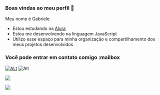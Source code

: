 ### Boas vindas ao meu perfil 🖤

Meu nome é Gabriele

- Estou estudando na [Alura](https://www.alura.com.br)
- Estou me desenvolvendo na linguagem JavaScript
- Utilizo esse espaço para minha organização e compartilhamento dos meus projetos desenvolvidos

### Você pode entrar em contato comigo :mailbox

[![ALt](https://img.shields.io/badge/Gmail-D14836?style=for-the-badge&logo=gmail&logoColor=white)](mailto:gabriele.ribeiro12@escola.pr.gov.br)
![Alt](https://img.shields.io/badge/Instagram-E4405F?style=for-the-badge&logo=instagram&logoColor=white)

 
  ![](https://media.tenor.com/9HYt92PCFlMAAAAC/felix-soy-gato.gif)

  ![](https://media.tenor.com/ZuXnTDxIbjQAAAAC/shocked-shocked-cat.gif)

